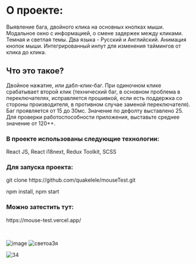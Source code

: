 <h1>О проекте:</h1>
<p>Выявление бага, двойного клика на основных кнопках мыши. Модальное окно с информацией, о смене задержек между кликами. Темная и светлая темы. Два языка - Русский и Английский. Анимация кнопок мыши. Интегрированный инпут для изменения таймингов от клика до клика. 
  <h2>Что это такое? </h1>
  <p>Двойное нажатие, или дабл-клик-баг. При одиночном клике срабатывает второй клик (технический баг, в основном проблема в переключателях, исправляется прошивкой, если есть поддержка со стороны производителя, в противном случае заменой переключателя). Баг проявляется от 15 до 30мс. Значение по дефолту выставлено 25. Для проверки работоспособности приложения, выставьте среднее значение от 120++.</p>
</p>

<h3>В проекте использованы следующие технологии:</h2>
<p>React JS, React i18next, Redux Toolkit, SCSS</p>

<h3>Для запуска проекта:</h2>
git clone https://github.com/quakelele/mouseTest.git
<p>npm install, npm start</p>

<h3>Можно затестить тут:</h3>
<p>https://mouse-test.vercel.app/</p>
<br>

![image](https://github.com/quakelele/mouseTest/assets/154896596/2421b2b6-821a-45b3-bb85-eaa79bbfa99e)
![светоа3я](https://github.com/quakelele/mouseTest/assets/154896596/76c74801-4535-4843-8acd-93d3b184fdb9)

![34](https://github.com/quakelele/mouseTest/assets/154896596/3ea84b2d-bf20-415a-8bda-0ca531e78b39)





